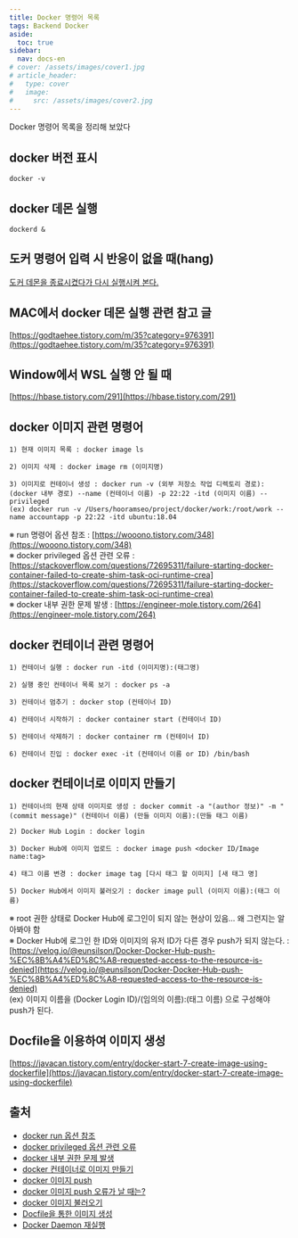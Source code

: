```yaml
---
title: Docker 명령어 목록
tags: Backend Docker
aside:
  toc: true
sidebar:
  nav: docs-en
# cover: /assets/images/cover1.jpg
# article_header:
#   type: cover
#   image:
#     src: /assets/images/cover2.jpg
---
```


Docker 명령어 목록을 정리해 보았다

<!-- more -->

## docker 버전 표시
```
docker -v
```

## docker 데몬 실행
```
dockerd &
```

## 도커 명령어 입력 시 반응이 없을 때(hang) 
[도커 데몬을 종료시켰다가 다시 실행시켜 본다.](https://www.lesstif.com/docker/docker-hang-42663946.html)

## MAC에서 docker 데몬 실행 관련 참고 글
[https://godtaehee.tistory.com/m/35?category=976391](https://godtaehee.tistory.com/m/35?category=976391)

## Window에서 WSL 실행 안 될 때
[https://hbase.tistory.com/291](https://hbase.tistory.com/291)

## docker 이미지 관련 명령어
```
1) 현재 이미지 목록 : docker image ls

2) 이미지 삭제 : docker image rm (이미지명)

3) 이미지로 컨테이너 생성 : docker run -v (외부 저장소 작업 디렉토리 경로):(docker 내부 경로) --name (컨테이너 이름) -p 22:22 -itd (이미지 이름) --privileged
(ex) docker run -v /Users/hooramseo/project/docker/work:/root/work --name accountapp -p 22:22 -itd ubuntu:18.04
```
※ run 명령어 옵션 참조 : [https://wooono.tistory.com/348](https://wooono.tistory.com/348)  
※ docker privileged 옵션 관련 오류 : [https://stackoverflow.com/questions/72695311/failure-starting-docker-container-failed-to-create-shim-task-oci-runtime-crea](https://stackoverflow.com/questions/72695311/failure-starting-docker-container-failed-to-create-shim-task-oci-runtime-crea)  
※ docker 내부 권한 문제 발생 : [https://engineer-mole.tistory.com/264](https://engineer-mole.tistory.com/264)  

## docker 컨테이너 관련 명령어
```
1) 컨테이너 실행 : docker run -itd (이미지명):(태그명)

2) 실행 중인 컨테이너 목록 보기 : docker ps -a

3) 컨테이너 멈추기 : docker stop (컨테이너 ID)

4) 컨테이너 시작하기 : docker container start (컨테이너 ID)

5) 컨테이너 삭제하기 : docker container rm (컨테이너 ID)

6) 컨테이너 진입 : docker exec -it (컨테이너 이름 or ID) /bin/bash
```

## docker 컨테이너로 이미지 만들기
```
1) 컨테이너의 현재 상태 이미지로 생성 : docker commit -a "(author 정보)" -m "(commit message)" (컨테이너 이름) (만들 이미지 이름):(만들 태그 이름)

2) Docker Hub Login : docker login

3) Docker Hub에 이미지 업로드 : docker image push <docker ID/Image name:tag>

4) 태그 이름 변경 : docker image tag [다시 태그 할 이미지] [새 태그 명]

5) Docker Hub에서 이미지 불러오기 : docker image pull (이미지 이름):(태그 이름)
```

※ root 권한 상태로 Docker Hub에 로그인이 되지 않는 현상이 있음... 왜 그런지는 알아봐야 함  
※ Docker Hub에 로그인 한 ID와 이미지의 유저 ID가 다른 경우 push가 되지 않는다. : [https://velog.io/@eunsilson/Docker-Docker-Hub-push-%EC%8B%A4%ED%8C%A8-requested-access-to-the-resource-is-denied](https://velog.io/@eunsilson/Docker-Docker-Hub-push-%EC%8B%A4%ED%8C%A8-requested-access-to-the-resource-is-denied)  
(ex) 이미지 이름을 (Docker Login ID)/(임의의 이름):(태그 이름) 으로 구성해야 push가 된다.

## Docfile을 이용하여 이미지 생성
[https://javacan.tistory.com/entry/docker-start-7-create-image-using-dockerfile](https://javacan.tistory.com/entry/docker-start-7-create-image-using-dockerfile)

## 출처
- [docker run 옵션 참조](https://wooono.tistory.com/348)  
- [docker privileged 옵션 관련 오류](https://stackoverflow.com/questions/72695311/failure-starting-docker-container-failed-to-create-shim-task-oci-runtime-crea)  
- [docker 내부 권한 문제 발생](https://engineer-mole.tistory.com/264)  
- [docker 컨테이너로 이미지 만들기](https://yoo11052.tistory.com/144)  
- [docker 이미지 push](https://honggg0801.tistory.com/21)  
- [docker 이미지 push 오류가 날 때는?](https://velog.io/@eunsilson/Docker-Docker-Hub-push-%EC%8B%A4%ED%8C%A8-requested-access-to-the-resource-is-denied)  
- [docker 이미지 불러오기](https://ahniverson.tistory.com/24)  
- [Docfile을 통한 이미지 생성](https://javacan.tistory.com/entry/docker-start-7-create-image-using-dockerfile)
- [Docker Daemon 재실행](https://www.lesstif.com/docker/docker-hang-42663946.html)